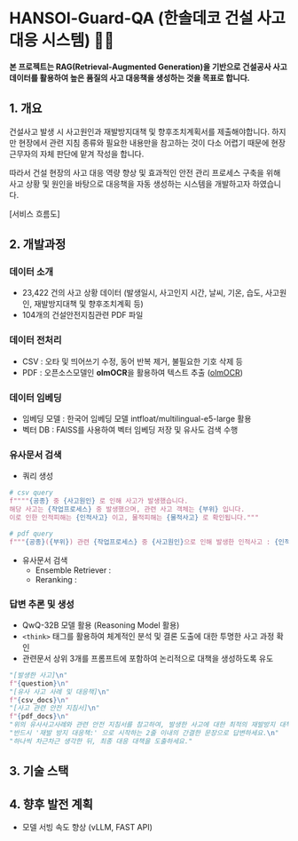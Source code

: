 # HANSOl-Guard-QA (한솔데코 건설 사고 대응 시스템) 👷🏼

**본 프로젝트는 RAG(Retrieval-Augmented Generation)을 기반으로 건설공사 사고 데이터를 활용하여 높은 품질의 사고 대응책을 생성하는 것을 목표로 합니다.**

## 1. 개요 
건설사고 발생 시 사고원인과 재발방지대책 및 향후조치계획서를 제출해야합니다. 
하지만 현장에서 관련 지침 종류와 필요한 내용만을 참고하는 것이 다소 어렵기 때문에 현장 근무자의 자체 판단에 맡겨 작성을 합니다. 

따라서 건설 현장의 사고 대응 역량 향상 및 효과적인 안전 관리 프로세스 구축을 위해 사고 상황 및 원인을 바탕으로 대응책을 자동 생성하는 시스템을 개발하고자 하였습니다. 


[서비스 흐름도]

## 2. 개발과정 

### 데이터 소개

- 23,422 건의 사고 상황 데이터 
(발생일시, 사고인지 시간, 날씨, 기온, 습도, 사고원인, 재발방지대책 및 향후조치계획 등)
- 104개의 건설안전지침관련 PDF 파일 

### 데이터 전처리
- CSV : 오타 및 띄어쓰기 수정, 동어 반복 제거, 불필요한 기호 삭제 등 
- PDF : 오픈소스모델인 **olmOCR**을 활용하여 텍스트 추출 ([olmOCR](https://huggingface.co/allenai/olmOCR-7B-0225-preview))

### 데이터 임베딩

- 임베딩 모델 : 한국어 임베딩 모델 intfloat/multilingual-e5-large 활용
- 벡터 DB : FAISS를 사용하여 벡터 임베딩 저장 및 유사도 검색 수행

### 유사문서 검색

- 쿼리 생성

```python
# csv query
f""""{공종} 중 {사고원인} 로 인해 사고가 발생했습니다.
해당 사고는 {작업프로세스} 중 발생했으며, 관련 사고 객체는 {부위} 입니다. 
이로 인한 인적피해는 {인적사고} 이고, 물적피해는 {물적사고} 로 확인됩니다."""

# pdf query 
f"""{공종}({부위}) 관련 {작업프로세스} 중 {사고원인}으로 인해 발생한 인적사고 : {인적사고} 및 물적사고 : {물적사고} 에 대한 안전 작업 지침 및 안전 조치 사항"""
```

- 유사문서 검색 
  - Ensemble Retriever :  
  - Reranking : 

### 답변 추론 및 생성

- QwQ-32B 모델 활용 (Reasoning Model 활용)
- `<think>` 태그를 활용하여 체계적인 분석 및 결론 도출에 대한 투명한 사고 과정 확인
- 관련문서 상위 3개를 프롬프트에 포함하여 논리적으로 대책을 생성하도록 유도
```python
"[발생한 사고]\n"
f"{question}\n"
"[유사 사고 사례 및 대응책]\n"
f"{csv_docs}\n"
"[사고 관련 안전 지침서]\n"
f"{pdf_docs}\n"
"위의 유사사고사례와 관련 안전 지침서를 참고하여, 발생한 사고에 대한 최적의 재발방지 대책 및 향후 조치 계획을 간결하게 작성해주세요.\n"
"반드시 '재발 방지 대응책:' 으로 시작하는 2줄 이내의 간결한 문장으로 답변하세요.\n"
"하나씩 차근차근 생각한 뒤, 최종 대응 대책을 도출하세요."
```

## 3. 기술 스택 

## 4. 향후 발전 계획 
- 모델 서빙 속도 향상 (vLLM, FAST API)
